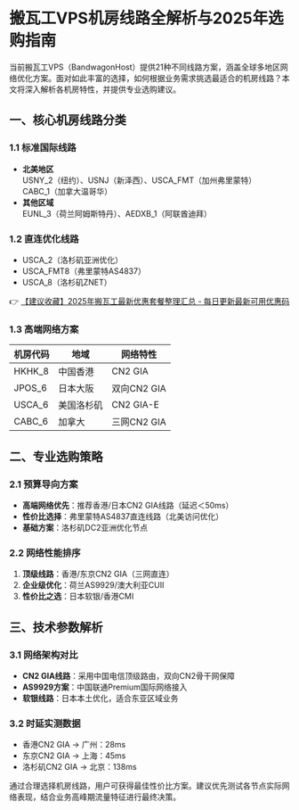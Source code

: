 # 搬瓦工VPS机房线路全解析与2025年选购指南

当前搬瓦工VPS（BandwagonHost）提供21种不同线路方案，涵盖全球多地区网络优化方案。面对如此丰富的选择，如何根据业务需求挑选最适合的机房线路？本文将深入解析各机房特性，并提供专业选购建议。

## 一、核心机房线路分类
### 1.1 标准国际线路
- **北美地区**  
  USNY_2（纽约）、USNJ（新泽西）、USCA_FMT（加州弗里蒙特）  
  CABC_1（加拿大温哥华）
- **其他区域**  
  EUNL_3（荷兰阿姆斯特丹）、AEDXB_1（阿联酋迪拜）

### 1.2 直连优化线路
- USCA_2（洛杉矶亚洲优化）
- USCA_FMT8（弗里蒙特AS4837）
- USCA_8（洛杉矶ZNET）

👉 [【建议收藏】2025年搬瓦工最新优惠套餐整理汇总 - 每日更新最新可用优惠码](https://bit.ly/banwagon)

### 1.3 高端网络方案
| 机房代码 | 地域       | 网络特性        |
|----------|------------|-----------------|
| HKHK_8   | 中国香港   | CN2 GIA         | 
| JPOS_6   | 日本大阪   | 双向CN2 GIA     |
| USCA_6   | 美国洛杉矶 | CN2 GIA-E       |
| CABC_6   | 加拿大     | 三网CN2 GIA     |

## 二、专业选购策略
### 2.1 预算导向方案
- **高端网络优先**：推荐香港/日本CN2 GIA线路（延迟＜50ms）
- **性价比选择**：弗里蒙特AS4837直连线路（北美访问优化）
- **基础方案**：洛杉矶DC2亚洲优化节点

### 2.2 网络性能排序
1. **顶级线路**：香港/东京CN2 GIA（三网直连）
2. **企业级优化**：荷兰AS9929/澳大利亚CUII
3. **性价比之选**：日本软银/香港CMI

## 三、技术参数解析
### 3.1 网络架构对比
- **CN2 GIA线路**：采用中国电信顶级路由，双向CN2骨干网保障
- **AS9929方案**：中国联通Premium国际网络接入
- **软银线路**：日本本土优化，适合东亚区域业务

### 3.2 时延实测数据
- 香港CN2 GIA → 广州：28ms
- 东京CN2 GIA → 上海：45ms
- 洛杉矶CN2 GIA → 北京：138ms

通过合理选择机房线路，用户可获得最佳性价比方案。建议优先测试各节点实际网络表现，结合业务高峰期流量特征进行最终决策。